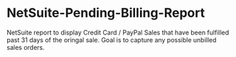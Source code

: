 # NetSuite-Pending-Billing-Report

NetSuite report to display Credit Card / PayPal Sales that have been fulfilled past 31 days of the oringal sale.  Goal is to capture any possible unbilled sales orders.
